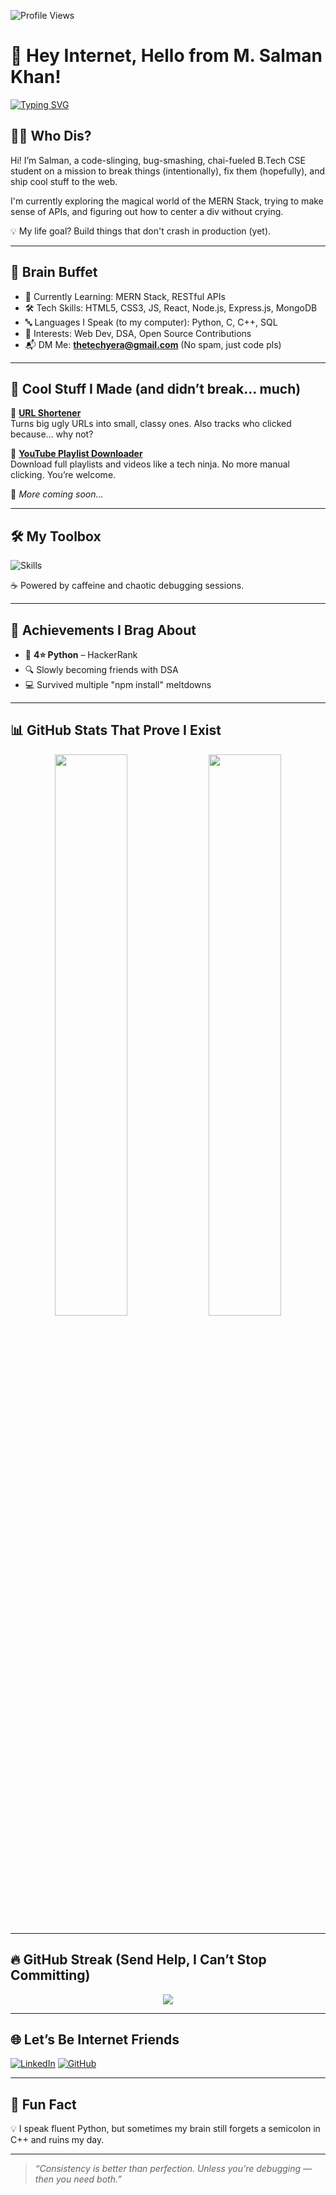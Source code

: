 ![Profile Views](https://komarev.com/ghpvc/?username=M-Salman-khan&style=flat-square&color=blueviolet)
# 👋 Hey Internet, Hello from M. Salman Khan!

[![Typing SVG](https://readme-typing-svg.demolab.com?font=Fira+Code&weight=700&pause=1000&color=03B2F7&vCenter=true&width=435&lines=B.Tech+CSE+Student+🎓;Future+Full-Stack+Developer+💻;Tech+Pagglluuu+🎀)](https://github.com/M-Salman-khan)




## 🧑‍💻 Who Dis?

Hi! I’m Salman, a code-slinging, bug-smashing, chai-fueled B.Tech CSE student on a mission to break things (intentionally), fix them (hopefully), and ship cool stuff to the web.

I'm currently exploring the magical world of the MERN Stack, trying to make sense of APIs, and figuring out how to center a div without crying.

💡 My life goal? Build things that don't crash in production (yet).

---

## 🧠 Brain Buffet
- 🌱 Currently Learning: MERN Stack, RESTful APIs  
- 🛠️ Tech Skills: HTML5, CSS3, JS, React, Node.js, Express.js, MongoDB  
- 🔤 Languages I Speak (to my computer): Python, C, C++, SQL 
- 📌 Interests: Web Dev, DSA, Open Source Contributions  
- 📬 DM Me: **thetechyera@gmail.com** (No spam, just code pls)

---

## 🚀 Cool Stuff I Made (and didn’t break… much)

🔗 [**URL Shortener**](https://github.com/M-Salman-khan/URL_Shortner)  
Turns big ugly URLs into small, classy ones. Also tracks who clicked because… why not?

🎵 [**YouTube Playlist Downloader**](https://github.com/M-Salman-khan/YT_Playlist_Downloader)  
Download full playlists and videos like a tech ninja. No more manual clicking. You’re welcome.

📝 *More coming soon...*

---

## 🛠️ My Toolbox

<p align="left">
  <img src="https://skillicons.dev/icons?i=html,css,bootstrap,tailwind,js,ts,react,nodejs,express,mongodb,python,c,cpp,mysql,git,github,vscode" alt="Skills" />
</p>

☕ Powered by caffeine and chaotic debugging sessions.

---

## 📜 Achievements I Brag About

- 🌟 **4⭐ Python** – HackerRank  
- 🔍 Slowly becoming friends with DSA
- 💻 Survived multiple "npm install" meltdowns

---

## 📊 GitHub Stats That Prove I Exist

<p align="center"> <img src="https://github-readme-stats.vercel.app/api?username=M-Salman-khan&show_icons=true&theme=tokyonight&rank_icon=github&include_all_commits=true&hide_border=true" width="48%" /> <img src="https://github-readme-stats.vercel.app/api/top-langs/?username=M-Salman-khan&layout=compact&theme=tokyonight&hide_border=true" width="48%" /> </p>

---

## 🔥 GitHub Streak (Send Help, I Can’t Stop Committing)

<p align="center">
  <img src="https://github-readme-streak-stats.herokuapp.com/?user=M-Salman-khan&theme=radical&date_format=M%20j%5B%2C%20Y%5D" />
</p>

---

## 🌐 Let’s Be Internet Friends

[![LinkedIn](https://img.shields.io/badge/LinkedIn-blue?style=flat-square&logo=linkedin&label=Connect)](https://www.linkedin.com/in/m-salman-khan-/)  [![GitHub](https://img.shields.io/badge/GitHub-black?style=flat-square&logo=github&label=Follow)](https://github.com/M-Salman-khan)

---

## 🙌 Fun Fact

💡 I speak fluent Python, but sometimes my brain still forgets a semicolon in C++ and ruins my day.

---

> *“Consistency is better than perfection. Unless you’re debugging — then you need both.”*

